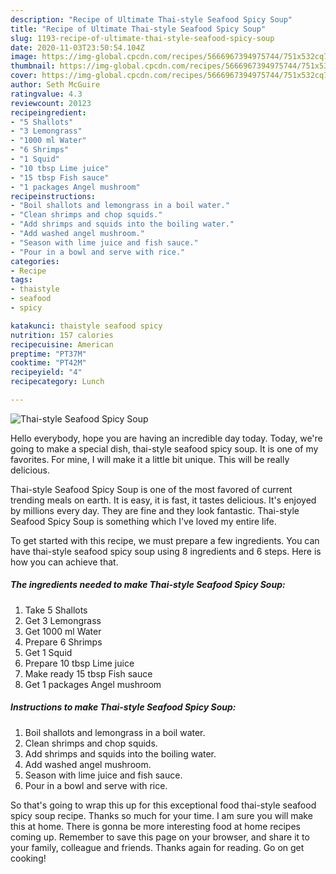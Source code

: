 ```yaml
---
description: "Recipe of Ultimate Thai-style Seafood Spicy Soup"
title: "Recipe of Ultimate Thai-style Seafood Spicy Soup"
slug: 1193-recipe-of-ultimate-thai-style-seafood-spicy-soup
date: 2020-11-03T23:50:54.104Z
image: https://img-global.cpcdn.com/recipes/5666967394975744/751x532cq70/thai-style-seafood-spicy-soup-recipe-main-photo.jpg
thumbnail: https://img-global.cpcdn.com/recipes/5666967394975744/751x532cq70/thai-style-seafood-spicy-soup-recipe-main-photo.jpg
cover: https://img-global.cpcdn.com/recipes/5666967394975744/751x532cq70/thai-style-seafood-spicy-soup-recipe-main-photo.jpg
author: Seth McGuire
ratingvalue: 4.3
reviewcount: 20123
recipeingredient:
- "5 Shallots"
- "3 Lemongrass"
- "1000 ml Water"
- "6 Shrimps"
- "1 Squid"
- "10 tbsp Lime juice"
- "15 tbsp Fish sauce"
- "1 packages Angel mushroom"
recipeinstructions:
- "Boil shallots and lemongrass in a boil water."
- "Clean shrimps and chop squids."
- "Add shrimps and squids into the boiling water."
- "Add washed angel mushroom."
- "Season with lime juice and fish sauce."
- "Pour in a bowl and serve with rice."
categories:
- Recipe
tags:
- thaistyle
- seafood
- spicy

katakunci: thaistyle seafood spicy 
nutrition: 157 calories
recipecuisine: American
preptime: "PT37M"
cooktime: "PT42M"
recipeyield: "4"
recipecategory: Lunch

---
```



![Thai-style Seafood Spicy Soup](https://img-global.cpcdn.com/recipes/5666967394975744/751x532cq70/thai-style-seafood-spicy-soup-recipe-main-photo.jpg)

Hello everybody, hope you are having an incredible day today. Today, we're going to make a special dish, thai-style seafood spicy soup. It is one of my favorites. For mine, I will make it a little bit unique. This will be really delicious.



Thai-style Seafood Spicy Soup is one of the most favored of current trending meals on earth. It is easy, it is fast, it tastes delicious. It's enjoyed by millions every day. They are fine and they look fantastic. Thai-style Seafood Spicy Soup is something which I've loved my entire life.


To get started with this recipe, we must prepare a few ingredients. You can have thai-style seafood spicy soup using 8 ingredients and 6 steps. Here is how you can achieve that.

<!--inarticleads1-->

##### The ingredients needed to make Thai-style Seafood Spicy Soup:

1. Take 5 Shallots
1. Get 3 Lemongrass
1. Get 1000 ml Water
1. Prepare 6 Shrimps
1. Get 1 Squid
1. Prepare 10 tbsp Lime juice
1. Make ready 15 tbsp Fish sauce
1. Get 1 packages Angel mushroom




<!--inarticleads2-->

##### Instructions to make Thai-style Seafood Spicy Soup:

1. Boil shallots and lemongrass in a boil water.
1. Clean shrimps and chop squids.
1. Add shrimps and squids into the boiling water.
1. Add washed angel mushroom.
1. Season with lime juice and fish sauce.
1. Pour in a bowl and serve with rice.




So that's going to wrap this up for this exceptional food thai-style seafood spicy soup recipe. Thanks so much for your time. I am sure you will make this at home. There is gonna be more interesting food at home recipes coming up. Remember to save this page on your browser, and share it to your family, colleague and friends. Thanks again for reading. Go on get cooking!
